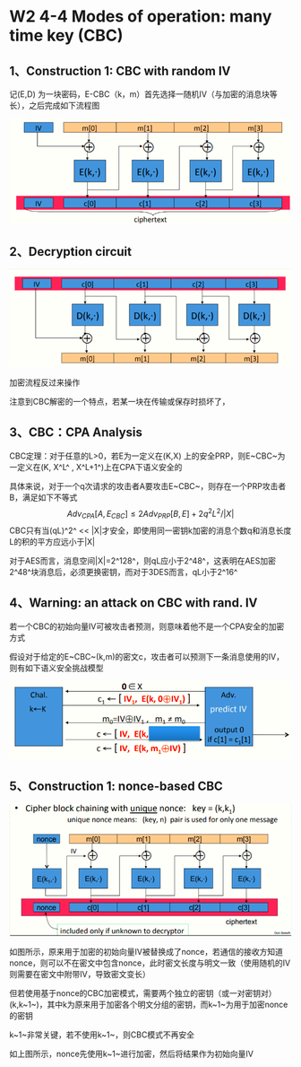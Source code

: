  # W2 4-4 Modes of operation: many time key (CBC)

## 1、Construction 1: CBC with random IV

记(E,D) 为一块密码，E-CBC（k，m）首先选择一随机IV（与加密的消息块等长），之后完成如下流程图

![image-20210613100333903](.././images/image-20210613100333903.png)

## 2、Decryption circuit

![image-20210613100341678](.././images/image-20210613100341678.png)

加密流程反过来操作

注意到CBC解密的一个特点，若某一块在传输或保存时损坏了，

## 3、CBC：CPA Analysis

CBC定理：对于任意的L>0，若E为一定义在(K,X) 上的安全PRP，则E~CBC~为一定义在(K, X^L^ , X^L+1^)上在CPA下语义安全的

具体来说，对于一个q次请求的攻击者A要攻击E~CBC~，则存在一个PRP攻击者B，满足如下不等式
$$
Adv_{CPA}[A,E_{CBC}] \leq 2Adv_{PRP}[B,E]+2q^2L^2/|X|
$$
CBC只有当(qL)^2^ << |X|才安全，即使用同一密钥k加密的消息个数q和消息长度L的积的平方应远小于|X|

对于AES而言，消息空间|X|=2^128^，则qL应小于2^48^，这表明在AES加密2^48^块消息后，必须更换密钥，而对于3DES而言，qL小于2^16^

## 4、Warning: an attack on CBC with rand. IV

若一个CBC的初始向量IV可被攻击者预测，则意味着他不是一个CPA安全的加密方式

假设对于给定的E~CBC~(k,m)的密文c，攻击者可以预测下一条消息使用的IV，则有如下语义安全挑战模型

![image-20210613100654044](.././images/image-20210613100654044.png)

## 5、Construction 1: nonce-based CBC

![image-20210613100913437](.././images/image-20210613100913437.png)

如图所示，原来用于加密的初始向量IV被替换成了nonce，若通信的接收方知道nonce，则可以不在密文中包含nonce，此时密文长度与明文一致（使用随机的IV则需要在密文中附带IV，导致密文变长）

但若使用基于nonce的CBC加密模式，需要两个独立的密钥（或一对密钥对）(k,k~1~)，其中k为原来用于加密各个明文分组的密钥，而k~1~为用于加密nonce的密钥

 k~1~非常关键，若不使用k~1~，则CBC模式不再安全

如上图所示，nonce先使用k~1~进行加密，然后将结果作为初始向量IV